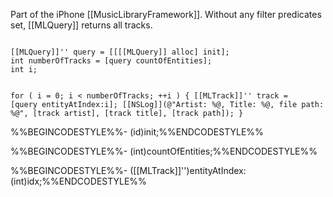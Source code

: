 

Part of the iPhone [[MusicLibraryFramework]]. Without any filter predicates set, [[MLQuery]] returns all tracks.

<code>
[[MLQuery]]'' query = [[[[MLQuery]] alloc] init];
int numberOfTracks = [query countOfEntities];
int i;

for ( i = 0; i < numberOfTracks; ++i )
{
  [[MLTrack]]'' track = [query entityAtIndex:i];
  [[NSLog]](@"Artist: %@, Title: %@, file path: %@", [track artist], [track title], [track path]);
}
</code>

%%BEGINCODESTYLE%%- (id)init;%%ENDCODESTYLE%%

%%BEGINCODESTYLE%%- (int)countOfEntities;%%ENDCODESTYLE%%

%%BEGINCODESTYLE%%- ([[MLTrack]]'')entityAtIndex:(int)idx;%%ENDCODESTYLE%%